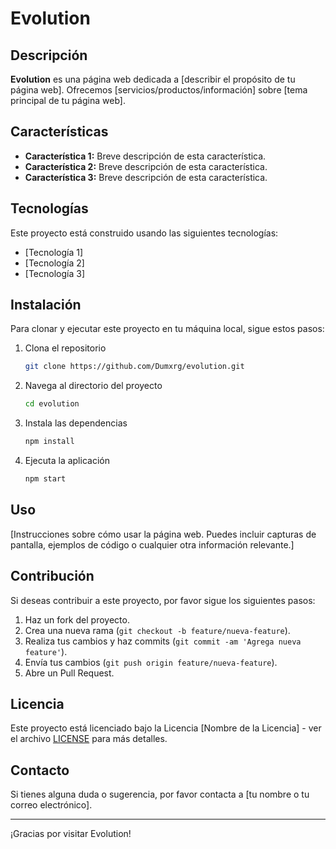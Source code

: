 # Evolution

## Descripción

**Evolution** es una página web dedicada a [describir el propósito de tu página web]. Ofrecemos [servicios/productos/información] sobre [tema principal de tu página web].

## Características

- **Característica 1:** Breve descripción de esta característica.
- **Característica 2:** Breve descripción de esta característica.
- **Característica 3:** Breve descripción de esta característica.

## Tecnologías

Este proyecto está construido usando las siguientes tecnologías:

- [Tecnología 1]
- [Tecnología 2]
- [Tecnología 3]

## Instalación

Para clonar y ejecutar este proyecto en tu máquina local, sigue estos pasos:

1. Clona el repositorio
    ```bash
    git clone https://github.com/Dumxrg/evolution.git
    ```
2. Navega al directorio del proyecto
    ```bash
    cd evolution
    ```
3. Instala las dependencias
    ```bash
    npm install
    ```
4. Ejecuta la aplicación
    ```bash
    npm start
    ```

## Uso

[Instrucciones sobre cómo usar la página web. Puedes incluir capturas de pantalla, ejemplos de código o cualquier otra información relevante.]

## Contribución

Si deseas contribuir a este proyecto, por favor sigue los siguientes pasos:

1. Haz un fork del proyecto.
2. Crea una nueva rama (`git checkout -b feature/nueva-feature`).
3. Realiza tus cambios y haz commits (`git commit -am 'Agrega nueva feature'`).
4. Envía tus cambios (`git push origin feature/nueva-feature`).
5. Abre un Pull Request.

## Licencia

Este proyecto está licenciado bajo la Licencia [Nombre de la Licencia] - ver el archivo [LICENSE](LICENSE) para más detalles.

## Contacto

Si tienes alguna duda o sugerencia, por favor contacta a [tu nombre o tu correo electrónico].

---

¡Gracias por visitar Evolution!